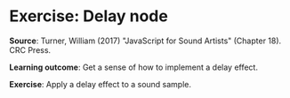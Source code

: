 # Exercise: Delay node

**Source**: Turner, William (2017) "JavaScript for Sound Artists" (Chapter 18). CRC Press.

**Learning outcome**: Get a sense of how to implement a delay effect.

**Exercise**: Apply a delay effect to a sound sample. 

